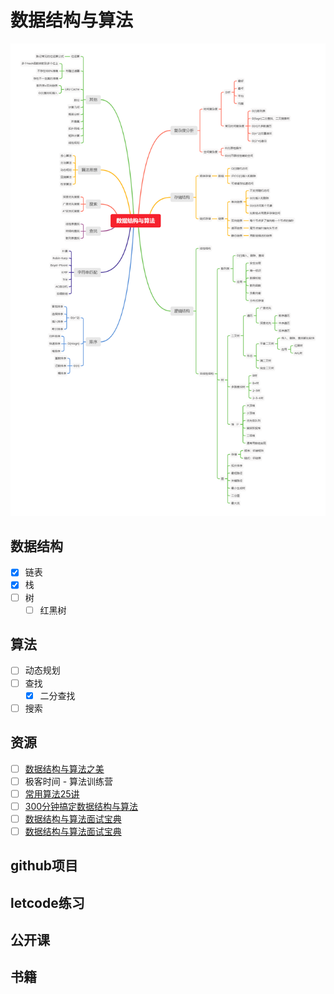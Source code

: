 # 数据结构与算法
![](./assets/images/数据结构与算法.png)
## 数据结构
- [x] 链表
- [x] 栈
- [ ] 树
  - [ ] 红黑树
## 算法
- [ ] 动态规划
- [ ] 查找
  - [x] 二分查找
- [ ] 搜索

## 资源

- [ ] [数据结构与算法之美](https://time.geekbang.org/column/article/178378)
- [ ] 极客时间 - 算法训练营
- [ ] [常用算法25讲](https://time.geekbang.org/opencourse/intro/100057601)
- [ ] [300分钟搞定数据结构与算法](https://kaiwu.lagou.com/course/courseInfo.htm?courseId=3#/content)
- [ ] [数据结构与算法面试宝典](https://kaiwu.lagou.com/course/courseInfo.htm?courseId=185#/content)
- [ ] [数据结构与算法面试宝典](https://kaiwu.lagou.com/course/courseInfo.htm?courseId=685#/content)

## github项目

## letcode练习

## 公开课

## 书籍